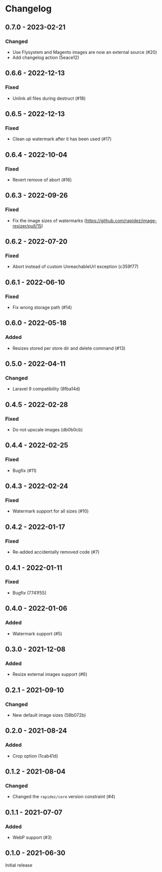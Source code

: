 # Changelog 

## 0.7.0 - 2023-02-21

### Changed

- Use Flysystem and Magento images are now an external source (#20)
- Add changelog action (5eace12)

## 0.6.6 - 2022-12-13

### Fixed

- Unlink all files during destruct (#18)

## 0.6.5 - 2022-12-13

### Fixed

- Clean up watermark after it has been used (#17)

## 0.6.4 - 2022-10-04

### Fixed

- Revert remove of abort (#16)

## 0.6.3 - 2022-09-26

### Fixed

 -  Fix the image sizes of watermarks (https://github.com/rapidez/image-resizer/pull/15)

## 0.6.2 - 2022-07-20

### Fixed

- Abort instead of custom UnreachableUrl exception (c359f77)

## 0.6.1 - 2022-06-10

### Fixed

- Fix wrong storage path (#14)

## 0.6.0 - 2022-05-18

### Added

- Resizes stored per store dir and delete command (#13)

## 0.5.0 - 2022-04-11

### Changed

- Laravel 9 compatibility (8fba14d)

## 0.4.5 - 2022-02-28

### Fixed

- Do not upscale images (db0b0cb)

## 0.4.4 - 2022-02-25

### Fixed

- Bugfix (#11)

## 0.4.3 - 2022-02-24

### Fixed

- Watermark support for all sizes (#10)

## 0.4.2 - 2022-01-17

### Fixed

- Re-added accidentally removed code (#7)

## 0.4.1 - 2022-01-11

### Fixed

- Bugfix (7741f55)

## 0.4.0 - 2022-01-06

### Added

- Watermark support (#5)

## 0.3.0 - 2021-12-08

### Added

- Resize external images support (#6)

## 0.2.1 - 2021-09-10

### Changed

- New default image sizes (58b072b)

## 0.2.0 - 2021-08-24

### Added

- Crop option (1cab41d)

## 0.1.2 - 2021-08-04

### Changed

- Changed the `rapidez/core` version constraint (#4)

## 0.1.1 - 2021-07-07

### Added

- WebP support (#3)

## 0.1.0 - 2021-06-30

Initial release

